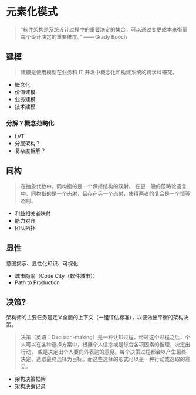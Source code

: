 # 元素化模式

> “软件架构是系统设计过程中的重要决定的集合，可以通过变更成本来衡量每个设计决定的重要维度。” —— Grady Booch

## 建模

> 建模是使用模型在业务和 IT 开发中概念化和构建系统的跨学科研究。

- 概念化
- 价值建模 
- 业务建模 
- 技术建模


### 分解？概念范畴化

- LVT
- 分层架构？
- 复杂度拆解？


## 同构

> 在抽象代数中，同构指的是一个保持结构的双射。 在更一般的范畴论语言中，同构指的是一个态射，且存在另一个态射，使得两者的复合是一个恒等态射。

- 利益相关者映射
- 能力对齐
- 团队拓扑


## 显性

意图揭示、显性化知识、可视化

- 城市隐喻（Code City（软件城市））
- Path to Production

## 决策?

架构师的主要任务是定义全面的上下文（一组评估标准），以便做出平衡的架构决策。

> 决策（英语：Decision-making）是一种认知过程，经过这个过程之后，个人可以在各种选择方案中，根据个人信念或是综合各项因素的推理，决定出行动，
> 或是决定出个人要向外表达的意见。每个决策过程都会以产生最终决定、选取最终选择为目标。而这些选择的形式可以是一种行动或选取的意见。

- 架构决策框架
- 架构决策记录
